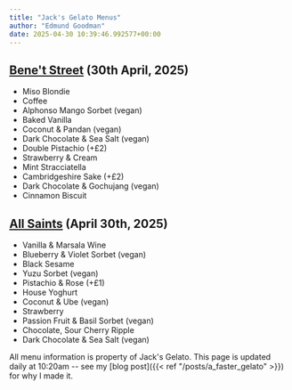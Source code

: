 ```yaml
---
title: "Jack's Gelato Menus"
author: "Edmund Goodman"
date: 2025-04-30 10:39:46.992577+00:00
---
```


## [Bene't Street](https://www.jacksgelato.com/bene-t-street-menu) (30th April, 2025)

- Miso Blondie
- Coffee
- Alphonso Mango Sorbet (vegan)
- Baked Vanilla
- Coconut & Pandan (vegan)
- Dark Chocolate & Sea Salt (vegan)
- Double Pistachio (+£2)
- Strawberry & Cream
- Mint Stracciatella
- Cambridgeshire Sake (+£2)
- Dark Chocolate & Gochujang (vegan)
- Cinnamon Biscuit


## [All Saints](https://www.jacksgelato.com/all-saints-menu) (April 30th, 2025)

- Vanilla & Marsala Wine
- Blueberry & Violet Sorbet (vegan)
- Black Sesame
- Yuzu Sorbet (vegan)
- Pistachio & Rose (+£1)
- House Yoghurt
- Coconut & Ube (vegan)
- Strawberry
- Passion Fruit & Basil Sorbet (vegan)
- Chocolate, Sour Cherry Ripple
- Dark Chocolate & Sea Salt (vegan)

All menu information is property of Jack's Gelato. This page is
updated daily at 10:20am -- see my
[blog post]({{< ref "/posts/a_faster_gelato" >}}) for why I made it.
